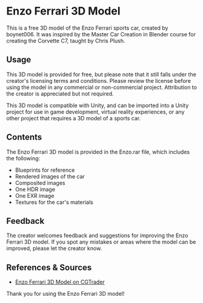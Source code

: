 # Enzo Ferrari 3D Model

This is a free 3D model of the Enzo Ferrari sports car, created by boynet006. It was inspired by the Master Car Creation in Blender course for creating the Corvette C7, taught by Chris Plush.

## Usage

This 3D model is provided for free, but please note that it still falls under the creator's licensing terms and conditions. Please review the license before using the model in any commercial or non-commercial project. Attribution to the creator is appreciated but not required.

This 3D model is compatible with Unity, and can be imported into a Unity project for use in game development, virtual reality experiences, or any other project that requires a 3D model of a sports car.

## Contents

The Enzo Ferrari 3D model is provided in the Enzo.rar file, which includes the following:

- Blueprints for reference
- Rendered images of the car
- Composited images
- One HDR image
- One EXR image
- Textures for the car's materials

## Feedback

The creator welcomes feedback and suggestions for improving the Enzo Ferrari 3D model. If you spot any mistakes or areas where the model can be improved, please let the creator know. 

## References & Sources

- [Enzo Ferrari 3D Model on CGTrader](https://www.cgtrader.com/free-3d-models/car/sport-car/enzo-ferrari)

Thank you for using the Enzo Ferrari 3D model!